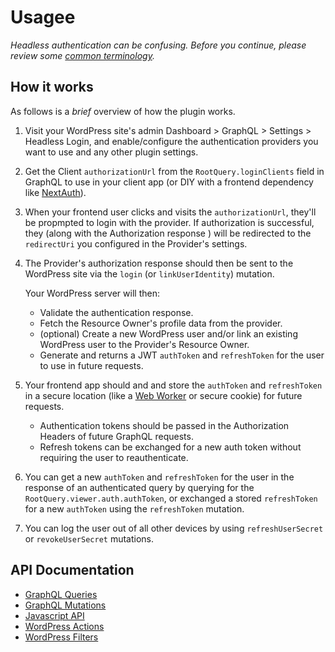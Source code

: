 # Usagee
_Headless authentication can be confusing. Before you continue, please review some [common terminology](terminology.md)._

## How it works
As follows is a _brief_ overview of how the plugin works.

1. Visit your WordPress site's admin Dashboard > GraphQL > Settings > Headless Login, and enable/configure the authentication providers you want to use and any other plugin settings.
2. Get the Client `authorizationUrl` from the `RootQuery.loginClients` field in GraphQL to use in your client app (or DIY with a frontend dependency like [NextAuth](https://next-auth.js.org/)).
3. When your frontend user clicks and visits the `authorizationUrl`, they'll be propmpted to login with the provider. If authorization is successful, they (along with the Authorization response ) will be redirected to the `redirectUri` you configured in the Provider's settings.
4. The Provider's authorization response should then be sent to the WordPress site via the `login` (or `linkUserIdentity`) mutation.

	Your WordPress server will then:
   	- Validate the authentication response.
   	- Fetch the Resource Owner's profile data from the provider.
   	- (optional) Create a new WordPress user and/or link an existing WordPress user to the Provider's Resource Owner.
   	- Generate and returns a JWT `authToken` and `refreshToken` for the user to use in future requests.
5. Your frontend app should and and store the `authToken` and `refreshToken` in a secure location (like a [Web Worker](https://thenewstack.io/leveraging-web-workers-to-safely-store-access-tokens/) or secure cookie) for future requests.
	- Authentication tokens should be passed in the Authorization Headers of future GraphQL requests.
	- Refresh tokens can be exchanged for a new auth token without requiring the user to reauthenticate.
6. You can get a new `authToken` and `refreshToken` for the user in the response of an authenticated query by querying for the `RootQuery.viewer.auth.authToken`, or exchanged a stored `refreshToken` for a new `authToken` using the `refreshToken` mutation.
7. You can log the user out of all other devices by using `refreshUserSecret` or `revokeUserSecret` mutations.

## API Documentation
* [GraphQL Queries](queries.md)
* [GraphQL Mutations](mutations.md)
* [Javascript API](javascript-api.md)
* [WordPress Actions](actions.md)
* [WordPress Filters](filters.md)
